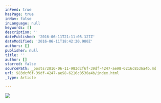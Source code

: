 ```yaml
---
inFeed: true
hasPage: true
inNav: false
inLanguage: null
keywords: []
description: ''
datePublished: '2016-06-11T21:11:05.127Z'
dateModified: '2016-06-11T18:42:20.980Z'
authors: []
publisher: null
title: ''
author: []
starred: false
sourcePath: _posts/2016-06-11-983dcf6f-39df-4247-ae98-6216c8536a4b.md
url: 983dcf6f-39df-4247-ae98-6216c8536a4b/index.html
_type: Article

---
```

![](https://the-grid-user-content.s3-us-west-2.amazonaws.com/4fee8eba-d02e-49b8-9cfa-e9b915e6a545.jpg)